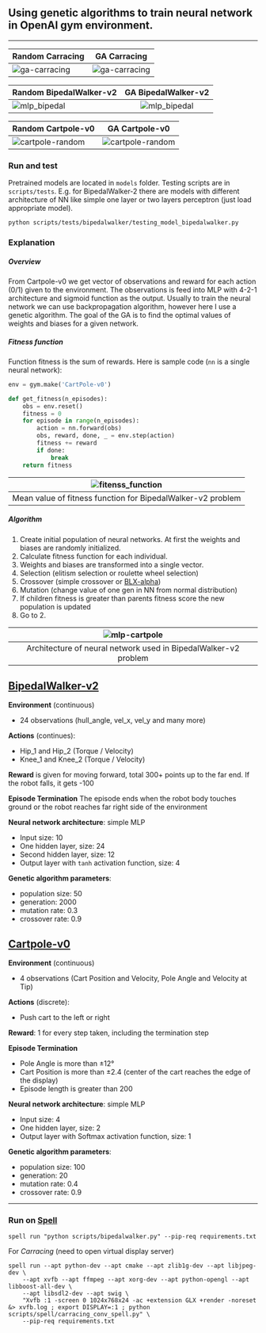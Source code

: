## Using genetic algorithms to train neural network in OpenAI gym environment. 
***
| Random Carracing | GA Carracing |
| ------------- |:-------------:|
| ![ga-carracing](docs/carracing/carracing_example_random.gif) | ![ga-carracing](docs/carracing/carracing_example_gen=1495_C=0.8_M=0.4_P=50_S=426.gif) |

 | Random BipedalWalker-v2 | GA BipedalWalker-v2 | 
| ------------- |:-------------:|
| ![mlp_bipedal](docs/bipedalwalker/bipedalwalker_random.gif) | ![mlp_bipedal](docs/bipedalwalker/mlp_bipedalwalker.gif) |

 | Random Cartpole-v0 | GA Cartpole-v0 | 
| ------------- |:-------------:|
| ![cartpole-random](docs/cartpole/cartpole_random.gif) | ![cartpole-random](docs/cartpole/cartpole_nn.gif) | $1600 |


### Run and test
Pretrained models are located in `models` folder. Testing scripts are in `scripts/tests`.
E.g. for BipedalWalker-2 there are models with different architecture of NN like simple one layer or two layers perceptron (just load appropriate model).

```shell script
python scripts/tests/bipedalwalker/testing_model_bipedalwalker.py
```

### Explanation

##### Overview
From Cartpole-v0 we get vector of observations and reward for each action (0/1) given to the environment.
The observations is feed into MLP with 4-2-1 architecture and sigmoid function as the output.
Usually to train the neural network we can use backpropagation algorithm, however here I use a genetic algorithm.
The goal of the GA is to find the optimal values of weights and biases for a given network. 

##### Fitness function

Function fitness is the sum of rewards. Here is sample code (`nn` is a single neural network):
```python
env = gym.make('CartPole-v0')

def get_fitness(n_episodes):
    obs = env.reset()
    fitness = 0
    for episode in range(n_episodes):
        action = nn.forward(obs)
        obs, reward, done, _ = env.step(action)
        fitness += reward
        if done:
            break
    return fitness
```

| ![fitenss_function](docs/bipedalwalker/fitness_function.png) |
|:---:| 
| Mean value of fitness function for BipedalWalker-v2 problem |


##### Algorithm

1. Create initial population of neural networks. At first the weights and biases are randomly initialized.
2. Calculate fitness function for each individual.
3. Weights and biases are transformed into a single vector.
4. Selection (elitism selection or roulette wheel selection)
5. Crossover (simple crossover or [BLX-alpha](http://www.tomaszgwiazda.com/blendX.htm))
6. Mutation (change value of one gen in NN from normal distribution)
7. If children fitness is greater than parents fitness score the new population is updated
8. Go to 2.

| ![mlp-cartpole](docs/bipedalwalker/12-05-2019_10-01_NN=MLPTorchIndividual_POPSIZE=30_GEN=6000_PMUTATION_0.6_PCROSSOVER_0.85_neural_network.png) |
|:---:| 
| Architecture of neural network used in BipedalWalker-v2 problem |

## [BipedalWalker-v2](https://github.com/openai/gym/wiki/BipedalWalker-v2)

**Environment** (continuous)
 - 24 observations (hull_angle, vel_x, vel_y and many more)

**Actions** (continues):
 - Hip_1 and Hip_2 (Torque / Velocity)
 - Knee_1 and Knee_2 (Torque / Velocity)
 
**Reward** is given for moving forward, total 300+ points up to the far end. 
If the robot falls, it gets -100

**Episode Termination**
The episode ends when the robot body touches ground or the robot reaches far right side of the environment

**Neural network architecture**: simple MLP
 - Input size: 10
 - One hidden layer, size: 24
 - Second hidden layer, size: 12
 - Output layer with `tanh` activation function, size: 4
 
**Genetic algorithm parameters**:
 - population size: 50
 - generation: 2000
 - mutation rate: 0.3
 - crossover rate: 0.9


## [Cartpole-v0](https://github.com/openai/gym/wiki/CartPole-v0)

**Environment** (continuous)
 - 4 observations (Cart Position and Velocity, Pole Angle and Velocity at Tip)

**Actions** (discrete):
 - Push cart to the left or right

**Reward**: 1 for every step taken, including the termination step

**Episode Termination**
 - Pole Angle is more than ±12°
 - Cart Position is more than ±2.4 (center of the cart reaches the edge of the display)
 - Episode length is greater than 200

**Neural network architecture**: simple MLP
 - Input size: 4
 - One hidden layer, size: 2
 - Output layer with Softmax activation function, size: 1
 
**Genetic algorithm parameters**:
 - population size: 100
 - generation: 20
 - mutation rate: 0.4
 - crossover rate: 0.9
 
***

### Run on [**Spell**](https://web.spell.run/robjan/)
```shell script
spell run "python scripts/bipedalwalker.py" --pip-req requirements.txt
```
For _Carracing_ (need to open virtual display server)
```shell script
spell run --apt python-dev --apt cmake --apt zlib1g-dev --apt libjpeg-dev \
	--apt xvfb --apt ffmpeg --apt xorg-dev --apt python-opengl --apt libboost-all-dev \
	--apt libsdl2-dev --apt swig \ 
	"Xvfb :1 -screen 0 1024x768x24 -ac +extension GLX +render -noreset &> xvfb.log ; export DISPLAY=:1 ; python scripts/spell/carracing_conv_spell.py" \ 
	--pip-req requirements.txt
```
